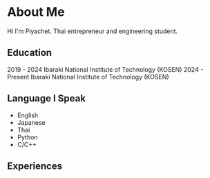# About Me
Hi I'm Piyachet. Thai entrepreneur and engineering student. 

## Education
2019 - 2024     Ibaraki National Institute of Technology (KOSEN)
2024 - Present  Ibaraki National Institute of Technology (KOSEN)

## Language I Speak
- English
- Japanese
- Thai
- Python
- C/C++

## Experiences

